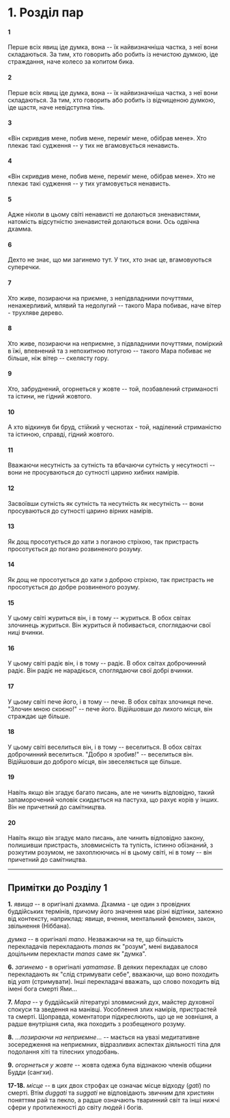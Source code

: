 # 1. Розділ пар

#### 1

Перше всіх явищ іде думка, вона -- їх найвизначніша частка, з неї вони складаються. За тим, хто говорить або робить із нечистою думкою, іде страждання, наче колесо за копитом бика.

#### 2

Перше всіх явищ іде думка, вона -- їх найвизначніша частка, з неї вони складаються. За тим, хто говорить або робить із відчищеною думкою, іде щастя, наче невідступна тінь.

#### 3

«Він скривдив мене, побив мене, переміг мене, обібрав мене». Хто плекає такі судження -- у тих не вгамовується ненависть.

#### 4

«Він скривдив мене, побив мене, переміг мене, обібрав мене». Хто не плекає такі судження -- у тих угамовується ненависть.

#### 5

Адже ніколи в цьому світі ненависті не долаються зненавистями, натомість відсутністю зненавистей долаються вони. Ось одвічна дхамма.

#### 6

Дехто не знає, що ми загинемо тут. У тих, хто знає це, вгамовуються суперечки.

#### 7

Хто живе, позираючи на приємне, з непідвладними почуттями, ненажерливий, млявий та недолугий -- такого Мара побиває, наче вітер - трухляве дерево.

#### 8

Хто живе, позираючи на неприємне, з підвладними почуттями, поміркий в їжі, впевнений та з непохитною потугою -- такого Мара побиває не більше, ніж вітер -- скелясту гору.

#### 9

Хто, забруднений, огорнеться у жовте -- той, позбавлений стриманості та істини, не гідний жовтого.

#### 10

А хто відкинув би бруд, стійкий у чеснотах - той, наділений стриманістю та істиною, справді, гідний жовтого.

#### 11

Вважаючи несутність за сутність та вбачаючи сутність у несутності -- вони не просуваються до сутності царино хибних намірів.

#### 12

Засвоївши сутність як сутність та несутність як несутність -- вони просуваються до сутності царино вірних намірів.

#### 13

Як дощ просотується до хати з поганою стріхою, так пристрасть просотується до погано розвиненого розуму.

#### 14

Як дощ не просотується до хати з доброю стріхою, так пристрасть не просотується до добре розвиненого розуму.

#### 15

У цьому світі журиться він, і в тому -- журиться. В обох світах злочинець журиться. Він журиться й побивається, споглядаючи свої ниці вчинки.

#### 16

У цьому світі радіє він, і в тому -- радіє. В обох світах доброчинний радіє. Він радіє не нарадієься, споглядаючи свої добрі вчинки.

#### 17

У цьому світі пече його, і в тому -- пече. В обох світах злочинця пече. "Злочин мною скоєно!" -- пече його. Відійшовши до лихого місця, він страждає ще більше.

#### 18

У цьому світі веселиться він, і в тому -- веселиться. В обох світах доброчинний веселиться. "Добро я зробив!" -- веселиться він. Відійшовши до доброго місця, він звеселяється ще більше.

#### 19

Навіть якщо він згадує багато писань, але не чинить відповідно, такий запаморочений чоловік скидається на пастуха, що рахує корів у інших. Він не причетний до самітництва.

#### 20

Навіть якщо він згадує мало писань, але чинить відповідно закону, полишивши пристрасть, зловмисність та тупість, істинно обізнаний, з розкутим розумом, не захоплюючись ні в цьому світі, ні в тому -- він причетний до самітництва.

---

## Примітки до Розділу 1

**1.** *явища* -- в оригіналі дхамма. Дхамма - це один з провідних буддійських термінів, причому його значення має різні відтінки, залежно від контексту, наприклад: явище, вчення, ментальний феномен, закон, звільнення (Ніббана).

*думка* -- в оригіналі *mano*. Незважаючи на те, що більшість перекладачів перекладають *manas* як "розум", мені видавалося доцільним перекласти *manas* саме як "думка".

**6.** *загинемо* - в оригіналі *yamamase*. В деяких перекладах це слово перекладають як "слід стримувати себе", вважаючи, що воно походить від *yam* (стримувати). Інші перекладачі вважать, що слово походить від імені бога смерті Ями...

**7.** *Мара* -- у буддійській літературі зловмисний дух, майстер духовної спокуси та зведення на манівці. Уособлення злих намірів, пристрастей та смерті. Щоправда, коментатори підкреслюють, що це не зовнішня, а радше внутрішня сила, яка походить з розбещеного розуму.

**8.** *...позираючи на неприємне*... -- мається на увазі медитативне зосередження на неприємних, відразливих аспектах діяльності тіла для подолання хіті та тілесних уподобань.

**9.** *огорнеться у жовте* -- жовта одежа була відзнакою членів общини Будди (сангхи).

**17-18.** *місце* -- в цих двох строфах це означає місце відходу (*gati*) по смерті. Втім *duggati* та *suggati* не відповідають звичним для християн поняттям рай та пекло, а радше означають тваринний світ та інші нижчі сфери у протилежності до світу людей і богів.
